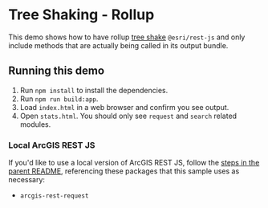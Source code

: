 # Tree Shaking - Rollup

This demo shows how to have rollup [tree shake](https://rollupjs.org/guide/en#tree-shaking) `@esri/rest-js` and only include methods that are actually being called in its output bundle.

## Running this demo

1. Run `npm install` to install the dependencies.
1. Run `npm run build:app`.
1. Load `index.html` in a web browser and confirm you see output.
1. Open `stats.html`. You should only see `request` and `search` related modules.

### Local ArcGIS REST JS

If you'd like to use a local version of ArcGIS REST JS, follow the [steps in the parent README](../README.md#local-arcgis-rest-js-npm), referencing these packages that this sample uses as necessary:

- `arcgis-rest-request`
